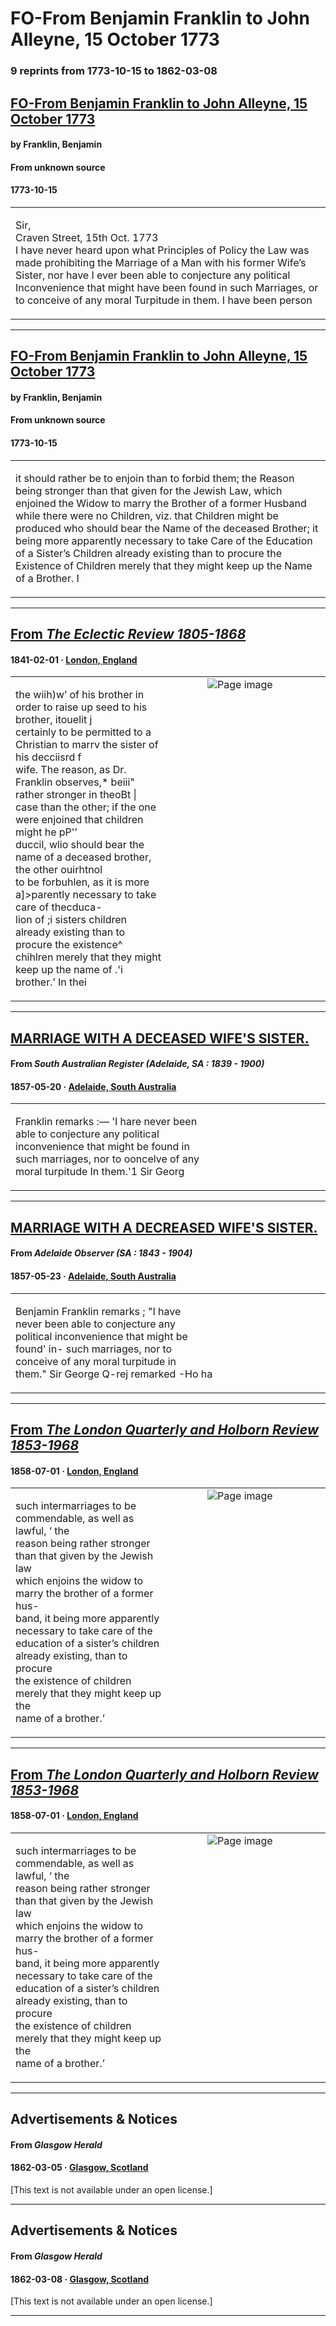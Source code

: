 
# FO-From Benjamin Franklin to John Alleyne, 15 October 1773

### 9 reprints from 1773-10-15 to 1862-03-08

## [FO-From Benjamin Franklin to John Alleyne, 15 October 1773](https://founders.archives.gov/documents/Franklin/01-20-02-0234)

#### by Franklin, Benjamin

#### From unknown source

#### 1773-10-15

<table style="width: 100%;"><tr><td style="width: 50%">

 Sir,  
Craven Street, 15th Oct. 1773  
I have never heard upon what Principles of Policy the Law was made prohibiting the Marriage of a Man with his former Wife’s Sister, nor have I ever been able to conjecture any political Inconvenience that might have been found in such Marriages, or to conceive of any moral Turpitude in them. I have been person
</td></tr></table>

---

## [FO-From Benjamin Franklin to John Alleyne, 15 October 1773](https://founders.archives.gov/documents/Franklin/01-20-02-0234)

#### by Franklin, Benjamin

#### From unknown source

#### 1773-10-15

<table style="width: 100%;"><tr><td style="width: 50%">

it should rather be to enjoin than to forbid them; the Reason being stronger than that given for the Jewish Law, which enjoined the Widow to marry the Brother of a former Husband while there were no Children, viz. that Children might be produced who should bear the Name of the deceased Brother; it being more apparently necessary to take Care of the Education of a Sister’s Children already existing than to procure the Existence of Children merely that they might keep up the Name of a Brother. I
</td></tr></table>

---

## [From _The Eclectic Review 1805-1868_](https://archive.org/details/sim_eclectic-review_1841-02_9/page/n13/mode/1up?view=theater)

#### 1841-02-01 &middot; [London, England](http://dbpedia.org/resource/London)

<table style="width: 100%;"><tr><td style="width: 50%">

  
the wiih)w’ of his brother in order to raise up seed to his brother, itouelit j  
certainly to be permitted to a Christian to marrv the sister of his decciisrd f  
wife. The reason, as Dr. Franklin observes,* beiii&quot; rather stronger in theoBt |  
case than the other; if the one were enjoined that children might he pP&#x27;’  
duccil, wlio should bear the name of a deceased brother, the other ouirhtnol  
to be forbuhlen, as it is more a]&gt;parently necessary to take care of thecduca-  
lion of ;i sisters children already existing than to procure the existence^  
chihlren merely that they might keep up the name of .&#x27;i brother.’ In thei
</td><td style="width: 50%; max-height: 75%; margin: auto; display: block;">
<img alt="Page image" src="https://iiif.archive.org/iiif/sim_eclectic-review_1841-02_9&#0036;13/pct:31.486967,63.007246,63.033175,9.909420/600,/0/default.jpg"/>
</td>
</tr></table>

---

## [MARRIAGE WITH A DECEASED WIFE'S SISTER.](http://trove.nla.gov.au/ndp/del/article/49768810)

#### From _South Australian Register (Adelaide, SA : 1839 - 1900)_

#### 1857-05-20 &middot; [Adelaide, South Australia](http://dbpedia.org/resource/Adelaide)

<table style="width: 100%;"><tr><td style="width: 50%">

  
Franklin remarks :— &#x27;I hare never been  
able to conjecture any political  
inconvenience that might be found in  
such marriages, nor to ooncelve of any  
moral turpitude In them.&#x27;1 Sir Georg
</td></tr></table>

---

## [MARRIAGE WITH A DECREASED WIFE'S SISTER.](http://trove.nla.gov.au/ndp/del/article/158117885)

#### From _Adelaide Observer (SA : 1843 - 1904)_

#### 1857-05-23 &middot; [Adelaide, South Australia](http://dbpedia.org/resource/Adelaide)

<table style="width: 100%;"><tr><td style="width: 50%">

  
Benjamin Franklin remarks ; &quot;I have  
never been able to conjecture any  
political inconvenience that might be  
found&#x27; in- such marriages, nor to  
conceive of any moral turpitude in  
them.&quot; Sir George Q-rej remarked -Ho ha
</td></tr></table>

---

## [From _The London Quarterly and Holborn Review 1853-1968_](https://archive.org/details/sim_london-quarterly-and-holborn-review_1858-07_10_20/page/n277/mode/1up?view=theater)

#### 1858-07-01 &middot; [London, England](http://dbpedia.org/resource/London)

<table style="width: 100%;"><tr><td style="width: 50%">

  
such intermarriages to be commendable, as well as lawful, ‘ the  
reason being rather stronger than that given by the Jewish law  
which enjoins the widow to marry the brother of a former hus-  
band, it being more apparently necessary to take care of the  
education of a sister’s children already existing, than to procure  
the existence of children merely that they might keep up the  
name of a brother.’
</td><td style="width: 50%; max-height: 75%; margin: auto; display: block;">
<img alt="Page image" src="https://iiif.archive.org/iiif/sim_london-quarterly-and-holborn-review_1858-07_10_20&#0036;277/pct:19.303944,60.469314,65.522042,10.649819/600,/0/default.jpg"/>
</td>
</tr></table>

---

## [From _The London Quarterly and Holborn Review 1853-1968_](https://archive.org/details/sim_london-quarterly-and-holborn-review_1858-07_10_20_0/page/n277/mode/1up?view=theater)

#### 1858-07-01 &middot; [London, England](http://dbpedia.org/resource/London)

<table style="width: 100%;"><tr><td style="width: 50%">

  
such intermarriages to be commendable, as well as lawful, ‘ the  
reason being rather stronger than that given by the Jewish law  
which enjoins the widow to marry the brother of a former hus-  
band, it being more apparently necessary to take care of the  
education of a sister’s children already existing, than to procure  
the existence of children merely that they might keep up the  
name of a brother.’
</td><td style="width: 50%; max-height: 75%; margin: auto; display: block;">
<img alt="Page image" src="https://iiif.archive.org/iiif/sim_london-quarterly-and-holborn-review_1858-07_10_20_0&#0036;277/pct:19.216061,61.054217,67.734226,10.722892/600,/0/default.jpg"/>
</td>
</tr></table>

---

## Advertisements & Notices

#### From _Glasgow Herald_

#### 1862-03-05 &middot; [Glasgow, Scotland](http://dbpedia.org/resource/Glasgow)

[This text is not available under an open license.]

---

## Advertisements & Notices

#### From _Glasgow Herald_

#### 1862-03-08 &middot; [Glasgow, Scotland](http://dbpedia.org/resource/Glasgow)

[This text is not available under an open license.]

---

